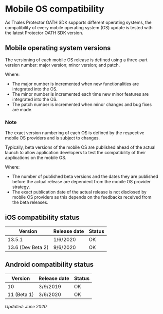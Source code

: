 # Mobile OS compatibility

As Thales Protector OATH SDK supports different operating systems, the compatibility of every mobile operating system (OS) update is tested with the latest Protector OATH SDK version. 

## Mobile operating system versions

The versioning of each mobile OS release is defined using a three-part version number: major version; minor version; and patch.

Where:  
* The major number is incremented when new functionalities are integrated into the OS.
* The minor number is incremented each time new minor features are integrated into the OS.
* The patch number is incremented when minor changes and bug fixes are made.

### Note
The exact version numbering of each OS is defined by the respective mobile OS providers and is subject to changes.

Typically, beta versions of the mobile OS are published ahead of the actual launch to allow application developers to test the compatibility of their applications on the mobile OS. 

Where:
* The number of published beta versions and the dates they are published before the actual release are dependent from the mobile OS provider strategy. 
* The exact publication date of the actual release is not disclosed by mobile OS providers as this depends on the feedbacks received from the beta releases.



## iOS compatibility status



| Version| Release date| Status|
|------------------|----------------------|--------------------------------|
|13.5.1      | 1/6/2020 | OK           |
| 13.6 (Dev Beta 2)| 9/6/2020           |OK


## Android compatibility status


| Version| Release date| Status|
|------------------|----------------------|--------------------------------|
|10      | 3/9/2019 | OK           |
| 11 (Beta 1)| 3/6/2020           |OK


*Updated: June 2020*

